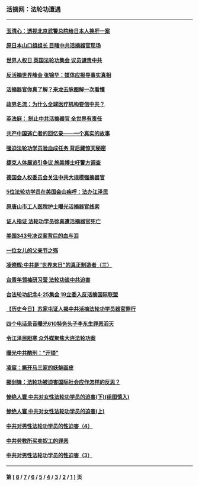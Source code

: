 ### 活摘网：法轮功遭遇
---
#### [玉清心：透视北京武警总院给日本人换肝一案](../../pages/nf5881/n13771978.md?02130430) 
#### [原日本山口组组长 目睹中共活摘器官现场](../../pages/nf5881/n13767360.md?02130430) 
#### [世界人权日 英国法轮功集会 议员谴责中共](../../pages/nf5881/n13431763.md?02130430) 
#### [反活摘世界峰会 张锦华：媒体应报导事实真相](../../pages/nf5881/n13278502.md?02130430) 
#### [活摘器官你真了解？来龙去脉图解一次看懂](../../pages/nf5881/n13013820.md?02130430) 
#### [政界名流：为什么全球医疗机构要信中共？](../../pages/nf5881/n11945479.md?02130430) 
#### [英法庭： 制止中共活摘器官 全世界有责任](../../pages/nf5881/n11330691.md?02130430) 
#### [共产中国逃亡者的回忆录——一个真实的故事](../../pages/nf5881/n10918649.md?02130430) 
#### [强迫法轮功学员验血成任务 背后藏惊天秘密](../../pages/nf5881/n4252384.md?02130430) 
#### [捷克人体展览引争议 旅美博士吁警方调查](../../pages/nf5881/n9429187.md?02130430) 
#### [德国会人权委员会关注中共大规模强摘器官](../../pages/nf5881/n8418950.md?02130430) 
#### [5位法轮功学员在美国会山疾呼：法办江泽民](../../pages/nf5881/n8101519.md?02130430) 
#### [原唐山市工人医院护士曝光活摘器官线索](../../pages/nf5881/n8076384.md?02130430) 
#### [证人指证 法轮功学员徐真遭活摘器官死亡](../../pages/nf5881/n8042467.md?02130430) 
#### [美国343号决议案背后的血与泪](../../pages/nf5881/n8020684.md?02130430) 
#### [一位女儿的父亲节之殇](../../pages/nf5881/n8014122.md?02130430) 
#### [凌晓辉:中共是“世界末日”的真正制造者（三）](../../pages/nf5881/n4210333.md?02130430) 
#### [台青年领袖研习营 法轮功谈中共迫害](../../pages/nf5881/n4141857.md?02130430) 
#### [台法轮功纪念4‧25集会 19立委入反活摘国际联盟](../../pages/nf5881/n4141821.md?02130430) 
#### [【历史今日】苏家屯证人揭中共活摘法轮功学员器官罪行](../../pages/nf5881/n4135912.md?02130430) 
#### [四个电话录音曝光610特务头子李东生罪恶滔天](../../pages/nf5881/n4040060.md?02130430) 
#### [令江泽民胆寒 众外媒聚焦大连法轮功案](../../pages/nf5881/n3932671.md?02130430) 
#### [曝光中共酷刑：“开锁”](../../pages/nf5881/n3889373.md?02130430) 
#### [凌宸：撕开马三家的妖魅画皮](../../pages/nf5881/n3849369.md?02130430) 
#### [郦剑锋：法轮功被迫害国际社会应作怎样的反思？](../../pages/nf5881/n3824560.md?02130430) 
#### [惨绝人寰 中共对女性法轮功学员的迫害(下)(组图慎入)](../../pages/nf5881/n3816285.md?02130430) 
#### [惨绝人寰 中共对女性法轮功学员的迫害(上)](../../pages/nf5881/n3815374.md?02130430) 
#### [中共对男性法轮功学员的性迫害（4）](../../pages/nf5881/n3769144.md?02130430) 
#### [中共劳教所买卖奴工的罪恶](../../pages/nf5881/n3769378.md?02130430) 
#### [中共对男性法轮功学员的性迫害（3）](../../pages/nf5881/n3768231.md?02130430) 

---
#### 第 [ [8](./8.md?02130430) / [7](./7.md?02130430) / [6](./6.md?02130430) / [5](./5.md?02130430) / [4](./4.md?02130430) / [3](./3.md?02130430) / [2](./2.md?02130430) / [1](./1.md?02130430) ] 页
